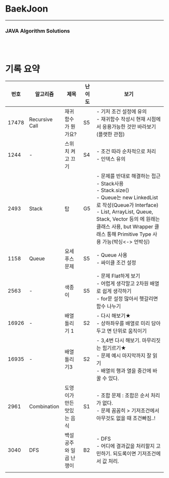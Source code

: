 # BaekJoon

----

### JAVA Algorithm Solutions
<br><br>

# 기록 요약
| 번호  | 알고리즘       | 제목                      | 난이도 | 보기                                                         |
| ----- | -------------- | ------------------------- | ------ | ------------------------------------------------------------ |
| 17478 | Recursive Call | 재귀함수가 뭔가요?        | S5     | - 기저 조건 설정에 유의<br />- 재귀함수 작성시 현재 시점에서 응용가능한 것만 바라보기(플랫한 관점) |
| 1244  | -              | 스위치 켜고 끄기          | S4     | - 조건 따라 순차적으로 처리<br />- 인덱스 유의               |
| 2493  | Stack          | 탑                        | G5     | - 문제를 반대로 해결하는 접근<br />- Stack사용<br />- Stack.size()<br />- Queue는 new LinkedList로 작성(Queue가 Interface)<br />- List, ArrayList, Queue, Stack, Vector 등의 <E>에 원래는 클래스 사용, but Wrapper 클래스 통해 Primitive Type 사용 가능(박싱<-> 언박싱) |
| 1158  | Queue          | 요세푸스 문제             | S5     | - Queue 사용<br />- 싸이클 조건 설정                         |
| 2563  | -              | 색종이                    | S5     | - 문제  Flat하게 보기<br />- 어렵게 생각말고 2차원 배열로 쉽게 생각하기<br />- for문 설정 많아서 헷갈리면 함수 나누기 |
| 16926 | -              | 배열 돌리기 1             | S2     | - 다시 해보기★<br />- 상하좌우를 배열로 미리 담아두고 면 단위로 움직이기 |
| 16935 | -              | 배열 돌리기3              | S2     | - 3,4번 다시 해보기. 마무리짓는 힘기르기★<br />- 문제 예시 마지막까지 잘 읽기<br />- 배열의 행과 열을 중간에 바꿀 수 있다. |
| 2961  | Combination    | 도영이가 만든 맛있는 음식 | S1     | - 조합 문제 : 조합은 순서 처리가 없다. <br />- 문제 꼼꼼히 > 기저조건에서 아무것도 없을 때 조건빠짐..! |
| 3040  | DFS            | 백설공주와 일곱 난쟁이    | B2     | - DFS<br />- 어디에 결과값을 처리할지 고민하기. 되도록이면 기저조건에서 값 처리. |
|       |                |                           |        |                                                              |
